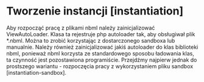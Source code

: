 # Tworzenie instancji [instantiation]

Aby rozpocząć pracę z plikami nbml należy zainicjalizować ViewAutoLoader. Klasa ta rejestruje php autoloader
tak, aby obsługiwał plik *.nbml. Można to zrobić korzystając z dostarczonego sandboxa lub manualnie.
Należy również zainicjalizować jakiś autoloader do klas biblioteki nbml, ponieważ nbml korzysta ze standardowego
 sposobu ładowania klas, ta czynność jest pozostawiona programiście. Przejdźmy najpierw jednak do prostszego
 wariantu - rozpoczęcia pracy z wykorzystaniem pliku sandbox [instantiation-sandbox].
